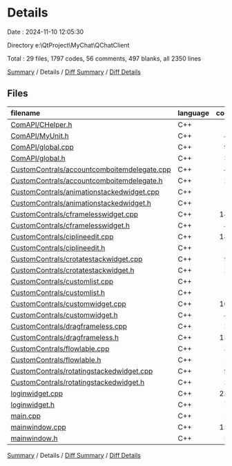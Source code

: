 # Details

Date : 2024-11-10 12:05:30

Directory e:\\QtProject\\MyChat\\QChatClient

Total : 29 files,  1797 codes, 56 comments, 497 blanks, all 2350 lines

[Summary](results.md) / Details / [Diff Summary](diff.md) / [Diff Details](diff-details.md)

## Files
| filename | language | code | comment | blank | total |
| :--- | :--- | ---: | ---: | ---: | ---: |
| [ComAPI/CHelper.h](/ComAPI/CHelper.h) | C++ | 3 | 0 | 2 | 5 |
| [ComAPI/MyUnit.h](/ComAPI/MyUnit.h) | C++ | 46 | 1 | 17 | 64 |
| [ComAPI/global.cpp](/ComAPI/global.cpp) | C++ | 95 | 10 | 26 | 131 |
| [ComAPI/global.h](/ComAPI/global.h) | C++ | 34 | 2 | 12 | 48 |
| [CustomContrals/accountcomboitemdelegate.cpp](/CustomContrals/accountcomboitemdelegate.cpp) | C++ | 46 | 4 | 17 | 67 |
| [CustomContrals/accountcomboitemdelegate.h](/CustomContrals/accountcomboitemdelegate.h) | C++ | 24 | 1 | 10 | 35 |
| [CustomContrals/animationstackedwidget.cpp](/CustomContrals/animationstackedwidget.cpp) | C++ | 7 | 0 | 5 | 12 |
| [CustomContrals/animationstackedwidget.h](/CustomContrals/animationstackedwidget.h) | C++ | 9 | 0 | 4 | 13 |
| [CustomContrals/cframelesswidget.cpp](/CustomContrals/cframelesswidget.cpp) | C++ | 143 | 2 | 19 | 164 |
| [CustomContrals/cframelesswidget.h](/CustomContrals/cframelesswidget.h) | C++ | 40 | 0 | 12 | 52 |
| [CustomContrals/ciplineedit.cpp](/CustomContrals/ciplineedit.cpp) | C++ | 184 | 2 | 8 | 194 |
| [CustomContrals/ciplineedit.h](/CustomContrals/ciplineedit.h) | C++ | 18 | 0 | 6 | 24 |
| [CustomContrals/crotatestackwidget.cpp](/CustomContrals/crotatestackwidget.cpp) | C++ | 92 | 0 | 16 | 108 |
| [CustomContrals/crotatestackwidget.h](/CustomContrals/crotatestackwidget.h) | C++ | 27 | 0 | 14 | 41 |
| [CustomContrals/customlist.cpp](/CustomContrals/customlist.cpp) | C++ | 4 | 0 | 3 | 7 |
| [CustomContrals/customlist.h](/CustomContrals/customlist.h) | C++ | 8 | 0 | 4 | 12 |
| [CustomContrals/customwidget.cpp](/CustomContrals/customwidget.cpp) | C++ | 107 | 6 | 20 | 133 |
| [CustomContrals/customwidget.h](/CustomContrals/customwidget.h) | C++ | 48 | 2 | 23 | 73 |
| [CustomContrals/dragframeless.cpp](/CustomContrals/dragframeless.cpp) | C++ | 22 | 0 | 7 | 29 |
| [CustomContrals/dragframeless.h](/CustomContrals/dragframeless.h) | C++ | 137 | 1 | 18 | 156 |
| [CustomContrals/flowlable.cpp](/CustomContrals/flowlable.cpp) | C++ | 38 | 7 | 11 | 56 |
| [CustomContrals/flowlable.h](/CustomContrals/flowlable.h) | C++ | 19 | 0 | 7 | 26 |
| [CustomContrals/rotatingstackedwidget.cpp](/CustomContrals/rotatingstackedwidget.cpp) | C++ | 92 | 0 | 16 | 108 |
| [CustomContrals/rotatingstackedwidget.h](/CustomContrals/rotatingstackedwidget.h) | C++ | 28 | 0 | 21 | 49 |
| [loginwidget.cpp](/loginwidget.cpp) | C++ | 232 | 9 | 66 | 307 |
| [loginwidget.h](/loginwidget.h) | C++ | 75 | 3 | 36 | 114 |
| [main.cpp](/main.cpp) | C++ | 10 | 0 | 3 | 13 |
| [mainwindow.cpp](/mainwindow.cpp) | C++ | 157 | 6 | 70 | 233 |
| [mainwindow.h](/mainwindow.h) | C++ | 52 | 0 | 24 | 76 |

[Summary](results.md) / Details / [Diff Summary](diff.md) / [Diff Details](diff-details.md)